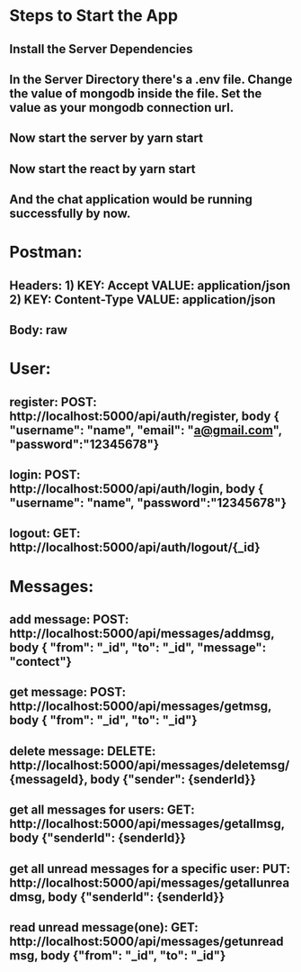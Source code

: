 # Steps to Start the App

## Install the Server Dependencies
## In the Server Directory there's a .env file. Change the value of mongodb inside the file. Set the value as your mongodb connection url.
## Now start the server by yarn start
## Now start the react by yarn start
## And the chat application would be running successfully by now.

# Postman:

## Headers: 1) KEY: Accept VALUE: application/json 2) KEY: Content-Type VALUE: application/json
## Body: raw

# User:

## register: POST: http://localhost:5000/api/auth/register, body { "username": "name", "email": "a@gmail.com", "password":"12345678"}
## login: POST: http://localhost:5000/api/auth/login, body { "username": "name", "password":"12345678"}
## logout: GET: http://localhost:5000/api/auth/logout/{_id}

# Messages:

## add message: POST: http://localhost:5000/api/messages/addmsg, body { "from": "_id", "to": "_id", "message": "contect"}
## get message: POST: http://localhost:5000/api/messages/getmsg, body { "from": "_id", "to": "_id"}
## delete message: DELETE: http://localhost:5000/api/messages/deletemsg/{messageId}, body {"sender": {senderId}}
## get all messages for users: GET: http://localhost:5000/api/messages/getallmsg, body {"senderId": {senderId}}
## get all unread messages for a specific user: PUT: http://localhost:5000/api/messages/getallunreadmsg, body {"senderId": {senderId}}
## read unread message(one): GET: http://localhost:5000/api/messages/getunreadmsg, body {"from": "_id", "to": "_id"}